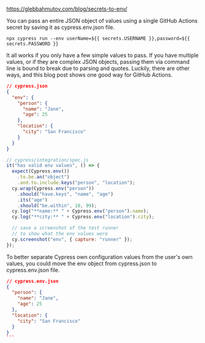 
https://glebbahmutov.com/blog/secrets-to-env/

You can pass an entire JSON object of values using a single GitHub Actions secret by saving it as cypress.env.json file.

```shell
npx cypress run --env userName=${{ secrets.USERNAME }},password=${{ secrets.PASSWORD }}
```

It all works if you only have a few simple values to pass. If you have multiple values, or if they are complex JSON objects, passing them via command line is bound to break due to parsing and quotes. Luckily, there are other ways, and this blog post shows one good way for GitHub Actions.

```json
// cypress.json
{
  "env": {
    "person": {
      "name": "Jane",
      "age": 25
    },
    "location": {
      "city": "San Francisco"
    }
  }
}
```

```javascript
// cypress/integration/spec.js
it("has valid env values", () => {
  expect(Cypress.env())
    .to.be.an("object")
    .and.to.include.keys("person", "location");
  cy.wrap(Cypress.env("person"))
    .should("have.keys", "name", "age")
    .its("age")
    .should("be.within", 10, 99);
  cy.log("**name:** " + Cypress.env("person").name);
  cy.log("**city:** " + Cypress.env("location").city);

  // save a screenshot of the test runner
  // to show what the env values were
  cy.screenshot("env", { capture: "runner" });
});
```

To better separate Cypress own configuration values from the user's own values, you could move the env object from cypress.json to cypress.env.json file.

````json
// cypress.env.json
{
  "person": {
    "name": "Jane",
    "age": 25
  },
  "location": {
    "city": "San Francisco"
  }
}
```
````
